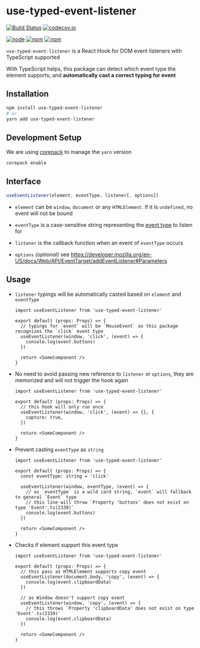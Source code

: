 # use-typed-event-listener

[![Build Status](https://img.shields.io/circleci/project/foray1010/use-typed-event-listener/master.svg)](https://circleci.com/gh/foray1010/use-typed-event-listener/tree/master)
[![codecov.io](https://img.shields.io/codecov/c/github/foray1010/use-typed-event-listener.svg)](https://codecov.io/gh/foray1010/use-typed-event-listener)

[![node](https://img.shields.io/node/v/use-typed-event-listener.svg)](https://www.npmjs.com/package/use-typed-event-listener)
[![npm](https://img.shields.io/npm/dm/use-typed-event-listener.svg)](https://www.npmjs.com/package/use-typed-event-listener)
[![npm](https://img.shields.io/npm/l/use-typed-event-listener.svg)](https://www.npmjs.com/package/use-typed-event-listener)

`use-typed-event-listener` is a React Hook for DOM event listeners with TypeScript supported

With TypeScript helps, this package can detect which event type the element supports, and **automatically cast a correct typing for event**

## Installation

```sh
npm install use-typed-event-listener
# or
yarn add use-typed-event-listener
```

## Development Setup

We are using [corepack](https://nodejs.org/api/corepack.html) to manage the `yarn` version

```bash
corepack enable
```

## Interface

```js
useEventListener(element, eventType, listener[, options])
```

- `element` can be `window`, `document` or any `HTMLElement`. If it is `undefined`, no event will not be bound

- `eventType` is a case-sensitive string representing the [event type](https://developer.mozilla.org/en-US/docs/Web/Events) to listen for

- `listener` is the callback function when an event of `eventType` occurs

- `options` _(optional)_ see <https://developer.mozilla.org/en-US/docs/Web/API/EventTarget/addEventListener#Parameters>

## Usage

- `listener` typings will be automatically casted based on `element` and `eventType`

  ```tsx
  import useEventListener from 'use-typed-event-listener'

  export default (props: Props) => {
    // typings for `event` will be `MouseEvent` as this package recognizes the `click` event type
    useEventListener(window, 'click', (event) => {
      console.log(event.buttons)
    })

    return <SomeComponent />
  }
  ```

- No need to avoid passing new reference to `listener` or `options`, they are memorized and will not trigger the hook again

  ```tsx
  import useEventListener from 'use-typed-event-listener'

  export default (props: Props) => {
    // this hook will only run once
    useEventListener(window, 'click', (event) => {}, {
      capture: true,
    })

    return <SomeComponent />
  }
  ```

- Prevent casting `eventType` as `string`

  ```tsx
  import useEventListener from 'use-typed-event-listener'

  export default (props: Props) => {
    const eventType: string = 'click'

    useEventListener(window, eventType, (event) => {
      // as `eventType` is a wild card string, `event` will fallback to general `Event` type
      // this line will throw `Property 'buttons' does not exist on type 'Event'.ts(2339)`
      console.log(event.buttons)
    })

    return <SomeComponent />
  }
  ```

- Checks if element support this event type

  ```tsx
  import useEventListener from 'use-typed-event-listener'

  export default (props: Props) => {
    // this pass as HTMLElement supports copy event
    useEventListener(document.body, 'copy', (event) => {
      console.log(event.clipboardData)
    })

    // as Window doesn't support copy event
    useEventListener(window, 'copy', (event) => {
      // this throws `Property 'clipboardData' does not exist on type 'Event'.ts(2339)`
      console.log(event.clipboardData)
    })

    return <SomeComponent />
  }
  ```
